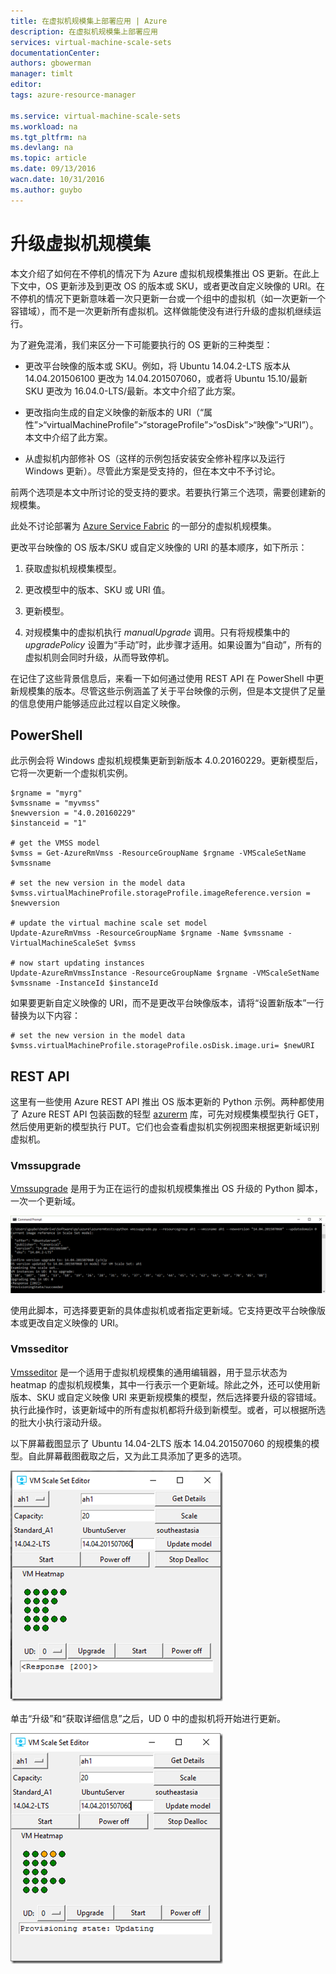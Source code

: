 ```yaml
---
title: 在虚拟机规模集上部署应用 | Azure
description: 在虚拟机规模集上部署应用
services: virtual-machine-scale-sets
documentationCenter: 
authors: gbowerman
manager: timlt
editor: 
tags: azure-resource-manager

ms.service: virtual-machine-scale-sets
ms.workload: na
ms.tgt_pltfrm: na
ms.devlang: na
ms.topic: article
ms.date: 09/13/2016
wacn.date: 10/31/2016
ms.author: guybo
---
```


# 升级虚拟机规模集

本文介绍了如何在不停机的情况下为 Azure 虚拟机规模集推出 OS 更新。在此上下文中，OS 更新涉及到更改 OS 的版本或 SKU，或者更改自定义映像的 URI。在不停机的情况下更新意味着一次只更新一台或一个组中的虚拟机（如一次更新一个容错域），而不是一次更新所有虚拟机。这样做能使没有进行升级的虚拟机继续运行。

为了避免混淆，我们来区分一下可能要执行的 OS 更新的三种类型：

- 更改平台映像的版本或 SKU。例如，将 Ubuntu 14.04.2-LTS 版本从 14.04.201506100 更改为 14.04.201507060，或者将 Ubuntu 15.10/最新 SKU 更改为 16.04.0-LTS/最新。本文中介绍了此方案。

- 更改指向生成的自定义映像的新版本的 URI（“属性”>“virtualMachineProfile”>“storageProfile”>“osDisk”>“映像”>“URI”）。本文中介绍了此方案。

- 从虚拟机内部修补 OS（这样的示例包括安装安全修补程序以及运行 Windows 更新）。尽管此方案是受支持的，但在本文中不予讨论。

前两个选项是本文中所讨论的受支持的要求。若要执行第三个选项，需要创建新的规模集。

此处不讨论部署为 [Azure Service Fabric](https://www.azure.cn/home/features/service-fabric/) 的一部分的虚拟机规模集。

更改平台映像的 OS 版本/SKU 或自定义映像的 URI 的基本顺序，如下所示：

1. 获取虚拟机规模集模型。

2. 更改模型中的版本、SKU 或 URI 值。

3. 更新模型。

4. 对规模集中的虚拟机执行 *manualUpgrade* 调用。只有将规模集中的 *upgradePolicy* 设置为“手动”时，此步骤才适用。如果设置为“自动”，所有的虚拟机则会同时升级，从而导致停机。

在记住了这些背景信息后，来看一下如何通过使用 REST API 在 PowerShell 中更新规模集的版本。尽管这些示例涵盖了关于平台映像的示例，但是本文提供了足量的信息使用户能够适应此过程以自定义映像。

## PowerShell ##

此示例会将 Windows 虚拟机规模集更新到新版本 4.0.20160229。更新模型后，它将一次更新一个虚拟机实例。

```
$rgname = "myrg"
$vmssname = "myvmss"
$newversion = "4.0.20160229"
$instanceid = "1"

# get the VMSS model
$vmss = Get-AzureRmVmss -ResourceGroupName $rgname -VMScaleSetName $vmssname

# set the new version in the model data
$vmss.virtualMachineProfile.storageProfile.imageReference.version = $newversion

# update the virtual machine scale set model
Update-AzureRmVmss -ResourceGroupName $rgname -Name $vmssname -VirtualMachineScaleSet $vmss

# now start updating instances
Update-AzureRmVmssInstance -ResourceGroupName $rgname -VMScaleSetName $vmssname -InstanceId $instanceId
```

如果要更新自定义映像的 URI，而不是更改平台映像版本，请将“设置新版本”一行替换为以下内容：

```
# set the new version in the model data
$vmss.virtualMachineProfile.storageProfile.osDisk.image.uri= $newURI
```

## REST API

这里有一些使用 Azure REST API 推出 OS 版本更新的 Python 示例。两种都使用了 Azure REST API 包装函数的轻型 [azurerm](https://pypi.python.org/pypi/azurerm) 库，可先对规模集模型执行 GET，然后使用更新的模型执行 PUT。它们也会查看虚拟机实例视图来根据更新域识别虚拟机。

### Vmssupgrade

 [Vmssupgrade](https://github.com/gbowerman/vmsstools) 是用于为正在运行的虚拟机规模集推出 OS 升级的 Python 脚本，一次一个更新域。

![用于选择虚拟机或更新域的 Vmssupgrade 脚本](./media/virtual-machine-scale-sets-upgrade-scale-set/vmssupgrade-screenshot.png)  

使用此脚本，可选择要更新的具体虚拟机或者指定更新域。它支持更改平台映像版本或更改自定义映像的 URI。

### Vmsseditor

[Vmsseditor](https://github.com/gbowerman/vmssdashboard) 是一个适用于虚拟机规模集的通用编辑器，用于显示状态为 heatmap 的虚拟机规模集，其中一行表示一个更新域。除此之外，还可以使用新版本、SKU 或自定义映像 URI 来更新规模集的模型，然后选择要升级的容错域。执行此操作时，该更新域中的所有虚拟机都将升级到新模型。或者，可以根据所选的批大小执行滚动升级。

以下屏幕截图显示了 Ubuntu 14.04-2LTS 版本 14.04.201507060 的规模集的模型。自此屏幕截图截取之后，又为此工具添加了更多的选项。

![适用于 Ubuntu 14.04-2LTS 的规模集的 Vmsseditor 模型](./media/virtual-machine-scale-sets-upgrade-scale-set/vmssEditor1.png)  

单击“升级”和“获取详细信息”之后，UD 0 中的虚拟机将开始进行更新。

![显示正在进行更新的 Vmsseditor](./media/virtual-machine-scale-sets-upgrade-scale-set/vmssEditor2.png)  

<!---HONumber=Mooncake_1024_2016-->